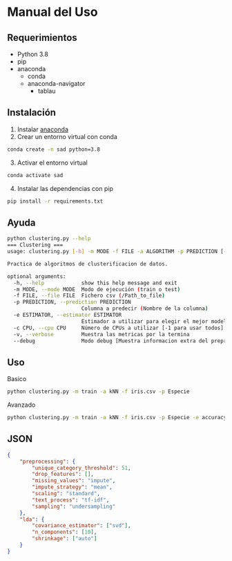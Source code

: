 <!-- markdownlint-disable MD029 -->
# Manual del Uso

## Requerimientos

- Python 3.8
- pip
- anaconda
  - conda
  - anaconda-navigator
    - tablau

## Instalación

1. Instalar [anaconda](https://github.com/Xabierland/SAD/blob/main/INSTALACIONES/Instalacion.md#anaconda)
2. Crear un entorno virtual con conda

```bash
conda create -n sad python=3.8
```

3. Activar el entorno virtual

```bash
conda activate sad
```

4. Instalar las dependencias con pip

```bash
pip install -r requirements.txt
```

## Ayuda

```bash
python clustering.py --help
=== Clustering ===
usage: clustering.py [-h] -m MODE -f FILE -a ALGORITHM -p PREDICTION [-e ESTIMATOR] [-c CPU] [-v] [--debug]

Practica de algoritmos de clusterificacion de datos.

optional arguments:
  -h, --help            show this help message and exit
  -m MODE, --mode MODE  Modo de ejecución (train o test)
  -f FILE, --file FILE  Fichero csv (/Path_to_file)
  -p PREDICTION, --prediction PREDICTION
                        Columna a predecir (Nombre de la columna)
  -e ESTIMATOR, --estimator ESTIMATOR
                        Estimador a utilizar para elegir el mejor modelo https://scikit-learn.org/stable/modules/model_evaluation.html#scoring-parameter
  -c CPU, --cpu CPU     Número de CPUs a utilizar [-1 para usar todos]
  -v, --verbose         Muestra las metricas por la termina
  --debug               Modo debug [Muestra informacion extra del preprocesado y almacena el resultado del mismo en un .csv]
```

## Uso

Basico

```bash
python clustering.py -m train -a kNN -f iris.csv -p Especie
```

Avanzado

```bash
python clustering.py -m train -a kNN -f iris.csv -p Especie -e accuracy -c 4 -v --debug
```

## JSON

```json
{
    "preprocessing": {
        "unique_category_threshold": 51,
        "drop_features": [],
        "missing_values": "impute",
        "impute_strategy": "mean",
        "scaling": "standard",
        "text_process": "tf-idf",
        "sampling": "undersampling"
    },
    "lda": {
        "covariance_estimator": ["svd"],
        "n_components": [10],
        "shrinkage": ["auto"]
    }
}
```
